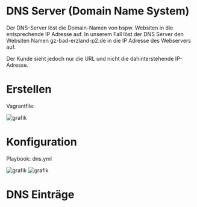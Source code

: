 # DNS Server (Domain Name System)
Der DNS-Server löst die Domain-Namen von bspw. Websiten in die entsprechende IP Adresse auf. 
In unserem Fall löst der DNS Server den Websiten Namen gz-bad-erzland-p2.de in die IP Adresse des Webservers auf.

Der Kunde sieht jedoch nur die URL und nicht die dahinterstehende IP-Adresse.
# Erstellen

Vagrantfile: 

![grafik](https://user-images.githubusercontent.com/44226321/214230769-639cac93-2123-4504-ad37-42c1297618b2.png)


# Konfiguration

Playbook: dns.yml

![grafik](https://user-images.githubusercontent.com/44226321/214230902-7960adc1-2fcb-4df7-bcd4-a28f0a11a64b.png)
![grafik](https://user-images.githubusercontent.com/44226321/214230948-fb205366-3fd1-4062-af2a-95f5d54c460d.png)


# DNS Einträge
